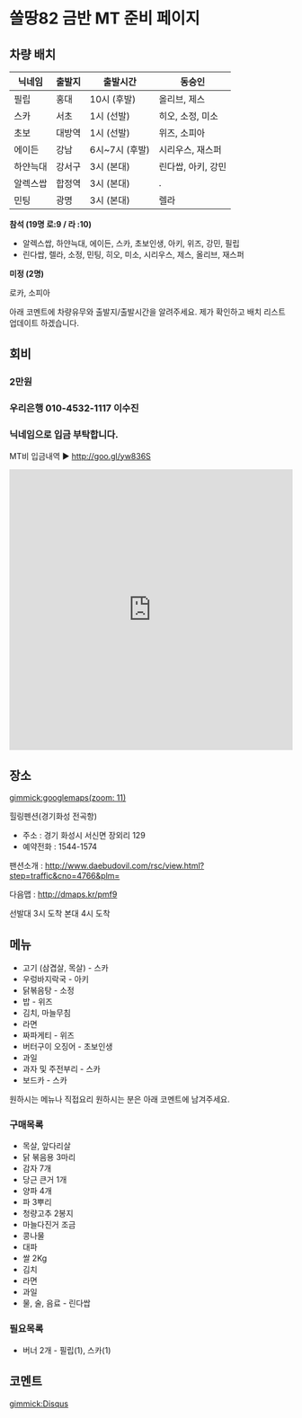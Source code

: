 # 쏠땅82 금반 MT 준비 페이지

## 차량 배치

| 닉네임    | 출발지     | 출발시간       | 동승인 |
| --------- | ---------- | -------------- | ------ |
| 필립      | 홍대       | 10시 (후발)    | 올리브, 제스      |
| 스카      | 서초       | 1시 (선발)     | 히오, 소정, 미소      |
| 초보      | 대방역     | 1시 (선발)     | 위즈, 소피아   |
| 에이든    | 강남       | 6시~7시 (후발) | 시리우스, 재스퍼      |
| 하얀늑대  | 강서구     | 3시 (본대)     | 린다쌉, 아키, 강민   |
| 알렉스쌉  | 합정역     | 3시 (본대)     | .    |
| 민팅      | 광명       | 3시 (본대)     | 렐라     |


**참석 (19명 로:9 / 라 :10)**

* 알렉스쌉, 하얀늑대, 에이든, 스카, 초보인생, 아키, 위즈, 강민, 필립
* 린다쌉, 렐라, 소정, 민팅, 히오, 미소, 시리우스, 제스, 올리브, 재스퍼

**미정 (2명)**

로카, 소피아


아래 코멘트에 차량유무와 출발지/출발시간을 알려주세요. 제가 확인하고 배치 리스트 업데이트 하겠습니다.


## 회비

### 2만원 

### **우리은행 010-4532-1117  이수진**

### 닉네임으로 입금 부탁합니다.

MT비 입금내역 ▶ http://goo.gl/yw836S

<iframe frameborder="0" height="500" style="width:100%" src="https://docs.google.com/spreadsheets/d/1d2B1NJfkPh_KVn2ZXIsZAZqdLjWRIkWzDG2TPCpbBgw/pubhtml?gid=0&amp;single=true&amp;widget=true&amp;headers=false"></iframe>

## 장소

[gimmick:googlemaps(zoom: 11)](129+Jangoe-ri,+Seosin-myeon,+Hwaseong-si,+Gyeonggi-do)

힐링펜션(경기화성 전곡항)

* 주소 : 경기 화성시 서신면 장외리 129
* 예약전화 : 1544-1574

팬션소개 : http://www.daebudovil.com/rsc/view.html?step=traffic&cno=4766&plm=

다음맵 : http://dmaps.kr/pmf9

선발대 3시 도착
본대 4시 도착

## 메뉴 

* 고기 (삼겹살, 목살) - 스카
* 우렁바지락국 - 아키
* 닭볶음탕 - 소정 
* 밥 - 위즈
* 김치, 마늘무침
* 라면
* 짜파게티 - 위즈
* 버터구이 오징어 - 초보인생 
* 과일
* 과자 및 주전부리 - 스카
* 보드카 - 스카

원하시는 메뉴나 직접요리 원하시는 분은 아래 코멘트에 남겨주세요.

### 구매목록

* 목살, 앞다리살 
* 닭 볶음용 3마리
* 감자 7개
* 당근 큰거 1개
* 양파 4개
* 파 3뿌리
* 청량고추 2봉지
* 마늘다진거 조금
* 콩나물
* 대파
* 쌀 2Kg
* 김치
* 라면
* 과일
* 물, 술, 음료 - 린다쌉 


### 필요목록

* 버너 2개 - 필립(1), 스카(1)



## 코멘트

[gimmick:Disqus](sewonist-github-io)
